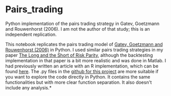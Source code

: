 # Pairs_trading
Python implementation of the pairs trading strategy in Gatev, Goetzmann and Rouwenhorst (2006). I am not the author of that study; this is an independent replication.

This notebook replicates the pairs trading model of [Gatev, Goetzmann and Rouwenhorst (2006)](https://doi.org/10.1093/rfs/hhj020) in Python. I used similar pairs trading strategies in my paper [The Long and the Short of Risk Parity](https://www.pm-research.com/content/iijpormgmt/early/2022/01/26/jpm20221333), although the backtesting implementation in that paper is a bit more realistic and was done in Matlab. I had previously written an article with an R implementation, which can be found [here](https://rpubs.com/arubesam/ReplicatingGGR). The .py files in the [github for this project](https://github.com/rubetron/Pairs_trading) are more suitable if you want to explore the code directly in Python. It contains the same functionalities but with more clear function separation. It also doesn't include any analysis.*
